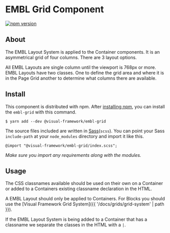 # EMBL Grid Component

[![npm version](https://badge.fury.io/js/%40visual-framework%2Fembl-grid.svg)](https://badge.fury.io/js/%40visual-framework%2Fembl-grid)

## About

The EMBL Layout System is applied to the Container components. It is an asymmetrical grid of four columns. There are 3 layout options.

All EMBL Layouts are single column until the viewport is 768px or more. EMBL Layouts have two classes. One to define the grid area and where it is in the Page Grid another to determine what columns there are available.

## Install

This component is distributed with npm. After [installing npm](https://www.npmjs.com/get-npm), you can install the `embl-grid` with this command.

```
$ yarn add --dev @visual-framework/embl-grid
```

The source files included are written in [Sass](http://sass-lang.com)(`scss`). You can point your Sass `include-path` at your `node_modules` directory and import it like this.

```
@import "@visual-framework/embl-grid/index.scss";
```

_Make sure you import any requirements along with the modules._

## Usage

The CSS classnames available should be used on their own on a Container or added to a Containers existing classname declaration in the HTML.

A EMBL Layout should only be applied to Containers. For Blocks you should use the [Visual Framework Grid System]({{ '/docs/grids/grid-system' | path }}).

If the EMBL Layout System is being added to a Container that has a classname we separate the classes in the HTML with a `|`.

